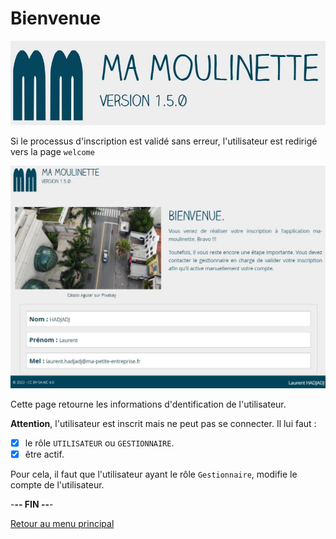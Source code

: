 # Bienvenue

![Ma-Moulinette](/documentation/ressources/home-000.jpg)

Si le processus d'inscription est validé sans erreur, l'utilisateur est redirigé vers la page `welcome`

![bienvenue](/documentation/ressources/welcome-001.jpg)

Cette page retourne les informations d'dentification de l'utilisateur.

**Attention**, l'utilisateur est inscrit mais ne peut pas se connecter. Il lui faut :

- [x] le rôle `UTILISATEUR` ou `GESTIONNAIRE`.
- [x] être actif.

Pour cela, il faut que l'utilisateur ayant le rôle `Gestionnaire`, modifie le compte de l'utilisateur.

-**-- FIN --**-

[Retour au menu principal](/README.md)
